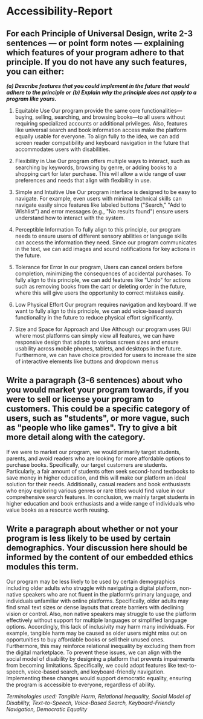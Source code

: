 Accessibility-Report
========================

## For each Principle of Universal Design, write 2-3 sentences — or point form notes — explaining which features of your program adhere to that principle. If you do not have any such features, you can either:
***(a) Describe features that you could implement in the future that would adhere to the principle or***
***(b) Explain why the principle does not apply to a program like yours.***

1. Equitable Use
Our program provide the same core functionalities—buying, selling, searching, and browsing books—to all users without requiring specialized accounts or additional privileges. Also, features like universal search and book information access make the platform equally usable for everyone. To align fully to the idea, we can add screen reader compatibility and keyboard navigation in the future that accommodates users with disabilities.

2. Flexibility in Use
Our program offers multiple ways to interact, such as searching by keywords, browsing by genre, or adding books to a shopping cart for later purchase. This will allow a wide range of user preferences and needs that align with flexibility in use. 

3. Simple and Intuitive Use
Our program interface is designed to be easy to navigate. For example, even users with minimal technical skills can navigate easily since features like labeled buttons ("Search," "Add to Wishlist") and error messages (e.g., "No results found") ensure users understand how to interact with the system.

4. Perceptible Information
To fully align to this principle, our program needs to ensure users of different sensory abilities or language skills can access the information they need. Since our program communicates in the text, we can add images and sound notifications for key actions in the future.


5. Tolerance for Error
In our program, Users can cancel orders before completion, minimizing the consequences of accidental purchases. To fully align to this principle, we can add features like "Undo" for actions such as removing books from the cart or deleting order in the future, where this will give users the opportunity to correct mistakes easily.

6. Low Physical Effort
Our program requires navigation and keyboard. If we want to fully align to this principle, we can add  voice-based search functionality in the future to reduce physical effort significantly.

7. Size and Space for Approach and Use
Although our program uses GUI where most platforms can simply view all features, we can have responsive design that adapts to various screen sizes and ensure usability across mobile phones, tablets, and desktops in the future. Furthermore, we can have choice provided for users to increase the size of interactive elements like buttons and dropdown menus 

## Write a paragraph (3-6 sentences) about who you would market your program towards, if you were to sell or license your program to customers. This could be a specific category of users, such as "students", or more vague, such as "people who like games". Try to give a bit more detail along with the category.

If we were to market our program, we would primarily target students, parents, and avoid readers who are looking for more affordable options to purchase books. Specifically, our target customers are students. Particularly, a fair amount of students often seek second-hand textbooks to save money in higher education, and this will make our platform an ideal solution for their needs. Additionally, casual readers and book enthusiasts who enjoy exploring various genres or rare titles would find value in our comprehensive search features. In conclusion, we mainly target students in higher education and book enthusiasts and a wide range of individuals who value books as a resource worth reusing. 

## Write a paragraph about whether or not your program is less likely to be used by certain demographics. Your discussion here should be informed by the content of our embedded ethics modules this term.

Our program may be less likely to be used by certain demographics including older adults who struggle with navigating a digital platform, non-native speakers who are not fluent in the platform’s primary language, and individuals unfamiliar with online platforms. Specifically, older adults may find small text sizes or dense layouts that create barriers with declining vision or control. Also, non native speakers may struggle to use the platform effectively without support for multiple languages or simplified language options. Accordingly, this lack of inclusivity may harm many individuals. For example, tangible harm may be caused as older users might miss out on opportunities to buy affordable books or sell their unused ones. Furthermore, this may reinforce relational inequality by excluding them from the digital marketplace. To prevent these issues, we can align with the social model of disability by designing a platform that prevents impairments from becoming limitations. Specifically, we could adopt features like text-to-speech, voice-based search, and keyboard-friendly navigation. Implementing these changes would support democratic equality, ensuring the program is accessible to everyone, regardless of ability. 

*Terminologies used: Tangible Harm, Relational Inequality, Social Model of Disability, Text-to-Speech, Voice-Based Search, Keyboard-Friendly Navigation, Democratic Equality*
